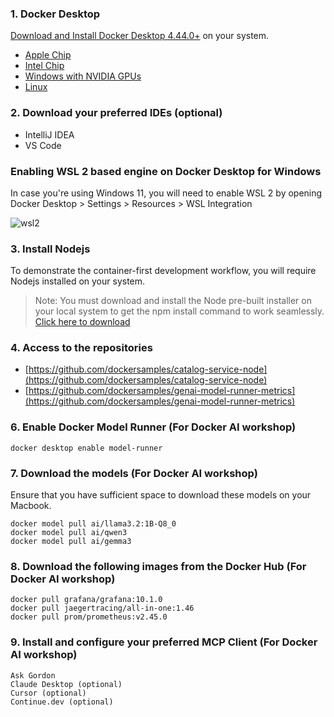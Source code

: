 ### 1. Docker Desktop

[Download and Install Docker Desktop 4.44.0+](https://www.docker.com/products/docker-desktop/) on your system. 

 - [Apple Chip](https://desktop.docker.com/mac/main/arm64/Docker.dmg)
 - [Intel Chip](https://desktop.docker.com/mac/main/amd64/Docker.dmg)
 - [Windows with NVIDIA GPUs](https://desktop.docker.com/win/main/amd64/Docker%20Desktop%20Installer.exe)
 - [Linux](https://docs.docker.com/desktop/linux/install/)


### 2. Download your preferred IDEs (optional)

- IntelliJ IDEA
- VS Code

### Enabling WSL 2 based engine on Docker Desktop for Windows


In case you're using Windows 11, you will need to enable WSL 2 by opening Docker Desktop > Settings > Resources > WSL Integration

![wsl2](images/wsl2.png)

### 3. Install Nodejs

To demonstrate the container-first development workflow, you will require Nodejs installed on your system.


> Note: You must download and install the Node pre-built installer on your local system to get the npm install command to work seamlessly. [Click here to download](https://nodejs.org/en/download/)

### 4. Access to the repositories


- [https://github.com/dockersamples/catalog-service-node](https://github.com/dockersamples/catalog-service-node)
- [https://github.com/dockersamples/genai-model-runner-metrics](https://github.com/dockersamples/genai-model-runner-metrics)


### 6. Enable Docker Model Runner (For Docker AI workshop)

```
docker desktop enable model-runner
```

### 7. Download the models (For Docker AI workshop)

Ensure that you have sufficient space to download these models on your Macbook.

```
docker model pull ai/llama3.2:1B-Q8_0
docker model pull ai/qwen3
docker model pull ai/gemma3
```

### 8. Download the following images from the Docker Hub (For Docker AI workshop)

```
docker pull grafana/grafana:10.1.0
docker pull jaegertracing/all-in-one:1.46
docker pull prom/prometheus:v2.45.0
```

### 9. Install and configure your preferred MCP Client (For Docker AI workshop)

```
Ask Gordon
Claude Desktop (optional)
Cursor (optional)
Continue.dev (optional)
```
